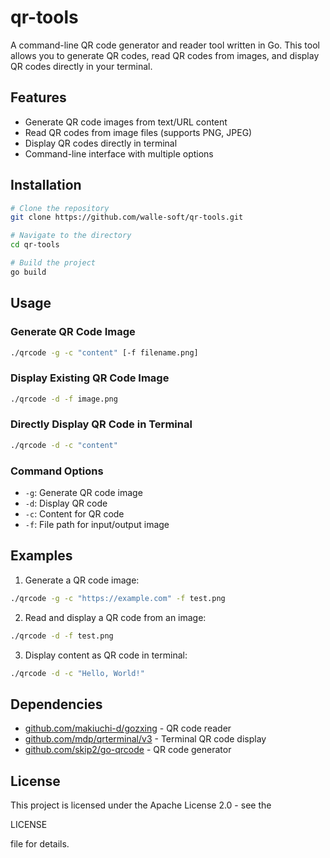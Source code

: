 # qr-tools

A command-line QR code generator and reader tool written in Go. This tool allows you to generate QR codes, read QR codes from images, and display QR codes directly in your terminal.

## Features

- Generate QR code images from text/URL content
- Read QR codes from image files (supports PNG, JPEG)
- Display QR codes directly in terminal
- Command-line interface with multiple options

## Installation

```sh
# Clone the repository
git clone https://github.com/walle-soft/qr-tools.git

# Navigate to the directory
cd qr-tools

# Build the project
go build
```

## Usage

### Generate QR Code Image
```sh
./qrcode -g -c "content" [-f filename.png]
```

### Display Existing QR Code Image
```sh
./qrcode -d -f image.png
```

### Directly Display QR Code in Terminal
```sh
./qrcode -d -c "content"
```

### Command Options
- `-g`: Generate QR code image
- `-d`: Display QR code
- `-c`: Content for QR code
- `-f`: File path for input/output image

## Examples

1. Generate a QR code image:
```sh
./qrcode -g -c "https://example.com" -f test.png
```

2. Read and display a QR code from an image:
```sh
./qrcode -d -f test.png
```

3. Display content as QR code in terminal:
```sh
./qrcode -d -c "Hello, World!"
```

## Dependencies

- [github.com/makiuchi-d/gozxing](https://github.com/makiuchi-d/gozxing) - QR code reader
- [github.com/mdp/qrterminal/v3](https://github.com/mdp/qrterminal) - Terminal QR code display
- [github.com/skip2/go-qrcode](https://github.com/skip2/go-qrcode) - QR code generator

## License

This project is licensed under the Apache License 2.0 - see the 

LICENSE

 file for details.
```